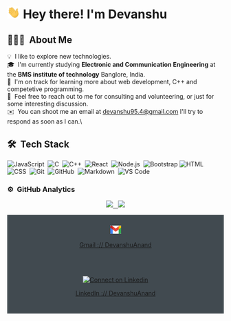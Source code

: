 
<h1><img src="https://github.com/DevanshuAnand/DevanshuAnand/blob/main/Hi.gif?raw=true"width="30px"> Hey there! I'm Devanshu </h1>

## 👨🏻‍💻 &nbsp;About Me

💡 &nbsp;I like to explore new technologies.\
🎓 &nbsp;I'm currently studying **Electronic and Communication Engineering** at the **BMS institute of technology** Banglore, India.\
🌱 &nbsp;I'm on track for learning more about web development, C++ and competetive programming.\
💬 &nbsp;Feel free to reach out to me for consulting and volunteering, or just for some interesting discussion.\
✉️ &nbsp;You can shoot me an email at devanshu95.4@gmail.com I'll try to respond as soon as I can.\


## 🛠 &nbsp;Tech Stack


![JavaScript](https://img.shields.io/badge/-JavaScript-05122A?style=flat&logo=javascript)&nbsp;
![C](https://img.shields.io/badge/-C-05122A?style=flat&logo=C&logoColor=A8B9CC)&nbsp;
![C++](https://img.shields.io/badge/-C++-05122A?style=flat&logo=C%2B%2B&logoColor=00599C)&nbsp;
![React](https://img.shields.io/badge/-React-05122A?style=flat&logo=react)&nbsp;
![Node.js](https://img.shields.io/badge/-Node.js-05122A?style=flat&logo=node.js)&nbsp;
![Bootstrap](https://img.shields.io/badge/-Bootstrap-05122A?style=flat&logo=bootstrap&logoColor=563D7C)
![HTML](https://img.shields.io/badge/-HTML-05122A?style=flat&logo=HTML5)&nbsp;
![CSS](https://img.shields.io/badge/-CSS-05122A?style=flat&logo=CSS3&logoColor=1572B6)&nbsp;
![Git](https://img.shields.io/badge/-Git-05122A?style=flat&logo=git)&nbsp;
![GitHub](https://img.shields.io/badge/-GitHub-05122A?style=flat&logo=github)&nbsp;
![Markdown](https://img.shields.io/badge/-Markdown-05122A?style=flat&logo=markdown)&nbsp;
![VS Code](https://img.shields.io/badge/-Visual%20Studio%20Code-05122A?style=flat&logo=visual-studio-code&logoColor=007ACC)&nbsp;

### ⚙️ &nbsp;GitHub Analytics

<p align="center">
<a href="https://github.com/AVS1508">
  <img height="150em" src="https://github-readme-stats-eight-theta.vercel.app/api?username=DevanshuAnand&show_icons=true&theme=algolia&include_all_commits=true&count_private=true"/> &nbsp;
  <img height="150em" src="https://github-readme-stats-eight-theta.vercel.app/api/top-langs/?username=DevanshuAnand&layout=compact&langs_count=8&theme=algolia"/>
</a>
</p>                                                                                                       

<div align="center" style="background:#414a50; padding: 25px 0;">
    <a href="devanshu95.4@gmail.com">
        <img src="https://github.com/DevanshuAnand/DevanshuAnand/blob/main/gmail2.png?raw=true"width="25px" alt="Follow me on twitter">
      <p>Gmail :// DevanshuAnand</p>
    </a>
  </div>
  <div align="center" style="background:#414a50; padding: 25px 0;">
     <a href="https://www.linkedin.com/in/devanshu-anand-4b8932146/">
        <img src="https://raw.githubusercontent.com/Iwi4a/iwi4a/master/assets/linkedin.svg" width="30px" alt="Connect on Linkedin">
        <p>LinkedIn :// DevanshuAnand</p>
    </a>
</div>                                                                                                                     
                                                                                                                     




